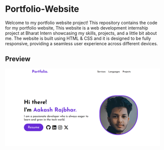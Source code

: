 # Portfolio-Website

Welcome to my portfolio website project! This repository contains the code for my portfolio website, This website is a web development internship project at Bharat Intern showcasing my skills, projects, and a little bit about me. The website is built using HTML & CSS and it is designed to be fully responsive, providing a seamless user experience across different devices.

## Preview
<img src="images/Portfolio-Website.png" align:center>
